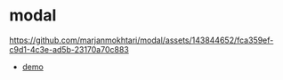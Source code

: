 # modal

https://github.com/marjanmokhtari/modal/assets/143844652/fca359ef-c9d1-4c3e-ad5b-23170a70c883

* [demo](https://marjanmokhtari.github.io/modal/)
